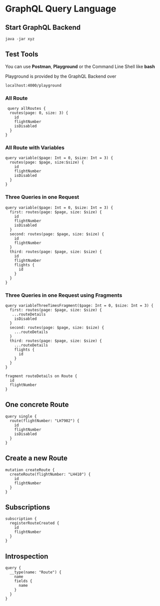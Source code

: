 # GraphQL Query Language

## Start GraphQL Backend 

```
java -jar xyz
```

## Test Tools 

You can use **Postman**, **Playground** or the Command Line Shell like **bash**

Playground is provided by the GraphQL Backend over 

```
localhost:4000/playground 
```

### All Route 
```
 query allRoutes {
  routes(page: 0, size: 3) {
    id
    flightNumber
    isDisabled
  }
}
```
### All Route with Variables

```
query variable($page: Int = 0, $size: Int = 3) {
  routes(page: $page, size:$size) {
    id
    flightNumber
    isDisabled 
  }
}

```

### Three Queries in one Request 

```
query variable($page: Int = 0, $size: Int = 3) {
  first: routes(page: $page, size: $size) {
    id
    flightNumber
    isDisabled
  }
  second: routes(page: $page, size: $size) {
    id
    flightNumber
  }
  third: routes(page: $page, size: $size) {
    id
    flightNumber
    flights {
      id
    }
  }
}

```

### Three Queries in one Request using Fragments 

```
query variableThreeTimesFragment($page: Int = 0, $size: Int = 3) {
  first: routes(page: $page, size: $size) {
   ...routeDetails
    isDisabled
  }
  second: routes(page: $page, size: $size) {
    ...routeDetails
  }
  third: routes(page: $page, size: $size) {
    ...routeDetails
    flights {
      id
    }
  }
}

fragment routeDetails on Route {
  id
  flightNumber
}

```

## One concrete Route 

```
query single {
  route(flightNumber: "LH7902") {
    id
    flightNumber
    isDisabled
  }
}
```

## Create a new Route  

```
mutation createRoute {
  createRoute(flightNumber: "LH410") {
    id
    flightNumber
  }
}
```

## Subscriptions 

```
subscription {
  registerRouteCreated {
    id
    flightNumber
  }
}
```

## Introspection 

```
query {
  __type(name: "Route") {
    name
    fields {
      name
    }
  }
}
```





